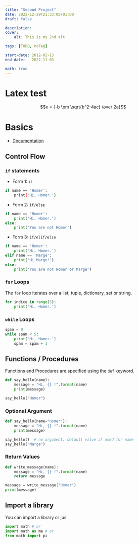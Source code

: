 ```yaml
---
title: "Second Project"
date: 2022-12-29T21:33:05+01:00
draft: false

description: 
cover:
    alt: This is my 2nd alt

tags: [TODO, noTag]

start-date: 2012-02-13
end-date:   2022-11-03

math: true
---
```

# Latex test

$$x = {-b \pm \sqrt{b^2-4ac} \over 2a}$$

# Basics

* [Documentation](https://docs.python.org/3/)

## Control Flow

### `if` statements

* Form 1: `if`

```bash
if name == 'Homer':
    print('Hi, Homer.')
```

* Form 2: `if/else`

```python
if name == 'Homer':
    print('Hi, Homer.')
else:
    print('You are not Homer')
```

* Form 3: `if/elif/else`

```python
if name == 'Homer':
    print('Hi, Homer.')
elif name == 'Marge':
    print('Hi Marge!')
else:
    print('You are not Homer or Marge')
```

### `for` Loops

The `for` loop iterates over a list, tuple, dictionary, set or string.

```python
for indice in range(5):
    print('Hi, Homer.')
```

### `while` Loops

```python
spam = 0
while spam < 5:
    print('Hi, Homer.')
    spam = spam + 1
```

## Functions / Procedures

Functions and Procedures are specified using the `def` keyword. 

```python
def say_hello(name):
    message = "Hi, {} !".format(name)
    print(message)

say_hello("Homer")
```

### Optional Argument

```python
def say_hello(name="Homer"):
    message = "Hi, {} !".format(name)
    print(message)

say_hello()  # no argument: default value if used for name
say_hello("Marge")
```

### Return Values

```python
def write_message(name):
    message = "Hi, {} !".format(name)
    return message

message = write_message("Homer")
print(message)
```

## Import a library 

You can import a library or jus
``` python 
import math # or
import math as ma # or
from math import pi
```